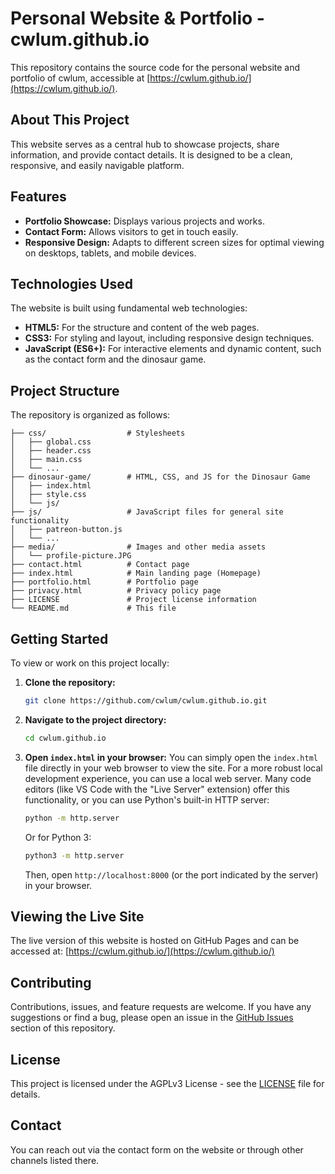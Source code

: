 # Personal Website & Portfolio - cwlum.github.io

This repository contains the source code for the personal website and portfolio of cwlum, accessible at [https://cwlum.github.io/](https://cwlum.github.io/).

## About This Project

This website serves as a central hub to showcase projects, share information, and provide contact details. It is designed to be a clean, responsive, and easily navigable platform.

## Features

*   **Portfolio Showcase:** Displays various projects and works.
*   **Contact Form:** Allows visitors to get in touch easily.
*   **Responsive Design:** Adapts to different screen sizes for optimal viewing on desktops, tablets, and mobile devices.

## Technologies Used

The website is built using fundamental web technologies:

*   **HTML5:** For the structure and content of the web pages.
*   **CSS3:** For styling and layout, including responsive design techniques.
*   **JavaScript (ES6+):** For interactive elements and dynamic content, such as the contact form and the dinosaur game.

## Project Structure

The repository is organized as follows:

```
├── css/                  # Stylesheets
│   ├── global.css
│   ├── header.css
│   ├── main.css
│   └── ...
├── dinosaur-game/        # HTML, CSS, and JS for the Dinosaur Game
│   ├── index.html
│   ├── style.css
│   └── js/
├── js/                   # JavaScript files for general site functionality
│   ├── patreon-button.js
│   └── ...
├── media/                # Images and other media assets
│   └── profile-picture.JPG
├── contact.html          # Contact page
├── index.html            # Main landing page (Homepage)
├── portfolio.html        # Portfolio page
├── privacy.html          # Privacy policy page
├── LICENSE               # Project license information
└── README.md             # This file
```

## Getting Started

To view or work on this project locally:

1.  **Clone the repository:**
    ```bash
    git clone https://github.com/cwlum/cwlum.github.io.git
    ```
2.  **Navigate to the project directory:**
    ```bash
    cd cwlum.github.io
    ```
3.  **Open `index.html` in your browser:**
    You can simply open the `index.html` file directly in your web browser to view the site. For a more robust local development experience, you can use a local web server. Many code editors (like VS Code with the "Live Server" extension) offer this functionality, or you can use Python's built-in HTTP server:
    ```bash
    python -m http.server
    ```
    Or for Python 3:
    ```bash
    python3 -m http.server
    ```
    Then, open `http://localhost:8000` (or the port indicated by the server) in your browser.

## Viewing the Live Site

The live version of this website is hosted on GitHub Pages and can be accessed at:
[https://cwlum.github.io/](https://cwlum.github.io/)

## Contributing

Contributions, issues, and feature requests are welcome. If you have any suggestions or find a bug, please open an issue in the [GitHub Issues](https://github.com/cwlum/cwlum.github.io/issues) section of this repository.

## License

This project is licensed under the AGPLv3 License - see the [LICENSE](LICENSE) file for details.

## Contact

You can reach out via the contact form on the website or through other channels listed there.
